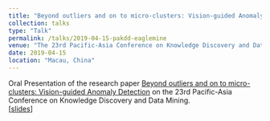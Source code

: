 ```yaml
---
title: "Beyond outliers and on to micro-clusters: Vision-guided Anomaly Detection"
collection: talks
type: "Talk"
permalink: /talks/2019-04-15-pakdd-eaglemine
venue: "The 23rd Pacific-Asia Conference on Knowledge Discovery and Data Mining"
date: 2019-04-15
location: "Macau, China"
---
```


Oral Presentation of the research paper [Beyond outliers and on to micro-clusters: Vision-guided Anomaly Detection](http://wenchieh.github.io/files/pdf/eaglemine.pdf) on the 23rd Pacific-Asia Conference on Knowledge Discovery and Data Mining.<br>
[[slides](http://wenchieh.github.io/files/slide/eaglemine.pptx)]
